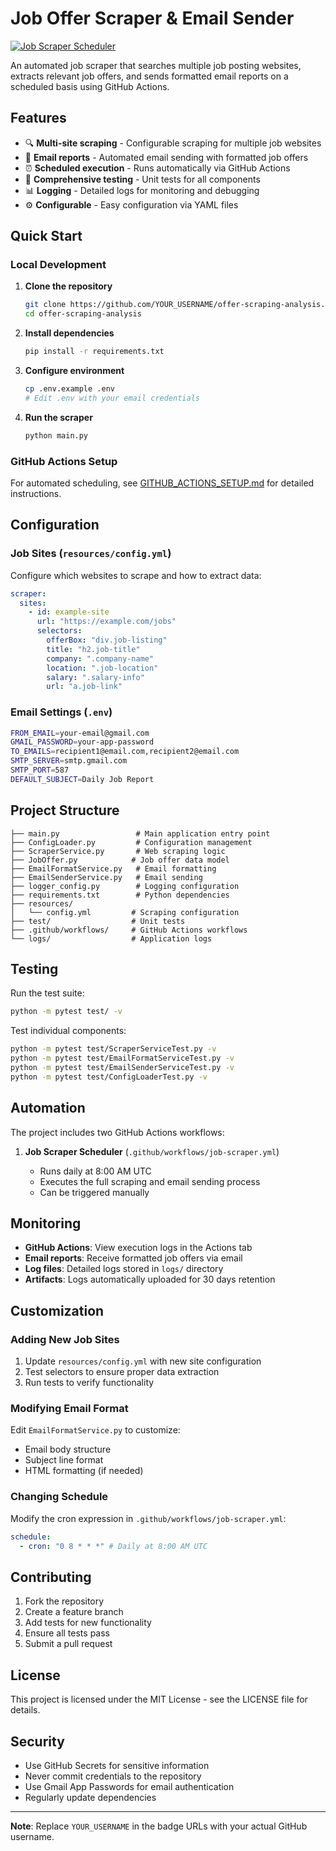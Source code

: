 # Job Offer Scraper & Email Sender

[![Job Scraper Scheduler](https://github.com/YOUR_USERNAME/offer-scraping-analysis/actions/workflows/job-scraper.yml/badge.svg)](https://github.com/YOUR_USERNAME/offer-scraping-analysis/actions/workflows/job-scraper.yml)

An automated job scraper that searches multiple job posting websites, extracts relevant job offers, and sends formatted email reports on a scheduled basis using GitHub Actions.

## Features

- 🔍 **Multi-site scraping** - Configurable scraping for multiple job websites
- 📧 **Email reports** - Automated email sending with formatted job offers
- ⏰ **Scheduled execution** - Runs automatically via GitHub Actions
- 🧪 **Comprehensive testing** - Unit tests for all components
- 📊 **Logging** - Detailed logs for monitoring and debugging
- ⚙️ **Configurable** - Easy configuration via YAML files

## Quick Start

### Local Development

1. **Clone the repository**

   ```bash
   git clone https://github.com/YOUR_USERNAME/offer-scraping-analysis.git
   cd offer-scraping-analysis
   ```

2. **Install dependencies**

   ```bash
   pip install -r requirements.txt
   ```

3. **Configure environment**

   ```bash
   cp .env.example .env
   # Edit .env with your email credentials
   ```

4. **Run the scraper**
   ```bash
   python main.py
   ```

### GitHub Actions Setup

For automated scheduling, see [GITHUB_ACTIONS_SETUP.md](GITHUB_ACTIONS_SETUP.md) for detailed instructions.

## Configuration

### Job Sites (`resources/config.yml`)

Configure which websites to scrape and how to extract data:

```yaml
scraper:
  sites:
    - id: example-site
      url: "https://example.com/jobs"
      selectors:
        offerBox: "div.job-listing"
        title: "h2.job-title"
        company: ".company-name"
        location: ".job-location"
        salary: ".salary-info"
        url: "a.job-link"
```

### Email Settings (`.env`)

```bash
FROM_EMAIL=your-email@gmail.com
GMAIL_PASSWORD=your-app-password
TO_EMAILS=recipient1@email.com,recipient2@email.com
SMTP_SERVER=smtp.gmail.com
SMTP_PORT=587
DEFAULT_SUBJECT=Daily Job Report
```

## Project Structure

```
├── main.py                 # Main application entry point
├── ConfigLoader.py         # Configuration management
├── ScraperService.py       # Web scraping logic
├── JobOffer.py            # Job offer data model
├── EmailFormatService.py   # Email formatting
├── EmailSenderService.py   # Email sending
├── logger_config.py        # Logging configuration
├── requirements.txt        # Python dependencies
├── resources/
│   └── config.yml         # Scraping configuration
├── test/                  # Unit tests
├── .github/workflows/     # GitHub Actions workflows
└── logs/                  # Application logs
```

## Testing

Run the test suite:

```bash
python -m pytest test/ -v
```

Test individual components:

```bash
python -m pytest test/ScraperServiceTest.py -v
python -m pytest test/EmailFormatServiceTest.py -v
python -m pytest test/EmailSenderServiceTest.py -v
python -m pytest test/ConfigLoaderTest.py -v
```

## Automation

The project includes two GitHub Actions workflows:

1. **Job Scraper Scheduler** (`.github/workflows/job-scraper.yml`)

   - Runs daily at 8:00 AM UTC
   - Executes the full scraping and email sending process
   - Can be triggered manually

## Monitoring

- **GitHub Actions**: View execution logs in the Actions tab
- **Email reports**: Receive formatted job offers via email
- **Log files**: Detailed logs stored in `logs/` directory
- **Artifacts**: Logs automatically uploaded for 30 days retention

## Customization

### Adding New Job Sites

1. Update `resources/config.yml` with new site configuration
2. Test selectors to ensure proper data extraction
3. Run tests to verify functionality

### Modifying Email Format

Edit `EmailFormatService.py` to customize:

- Email body structure
- Subject line format
- HTML formatting (if needed)

### Changing Schedule

Modify the cron expression in `.github/workflows/job-scraper.yml`:

```yaml
schedule:
  - cron: "0 8 * * *" # Daily at 8:00 AM UTC
```

## Contributing

1. Fork the repository
2. Create a feature branch
3. Add tests for new functionality
4. Ensure all tests pass
5. Submit a pull request

## License

This project is licensed under the MIT License - see the LICENSE file for details.

## Security

- Use GitHub Secrets for sensitive information
- Never commit credentials to the repository
- Use Gmail App Passwords for email authentication
- Regularly update dependencies

---

**Note**: Replace `YOUR_USERNAME` in the badge URLs with your actual GitHub username.
